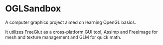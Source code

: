 # OGLSandbox

A computer graphics project aimed on learning OpenGL basics.

It utilizes FreeGlut as a cross-platform GUI tool, Assimp and FreeImage for mesh and texture management and GLM for quick math.
